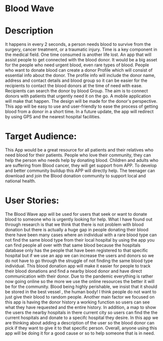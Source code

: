 # Blood Wave
# Description
It happens in every 2 seconds, a person needs blood to survive from the surgery, cancer treatment, or a traumatic injury. Time is a key component in the medical field. One time consumed is another life lost.
An app that will assist people to get connected with the blood donor.  It would be a big asset for the people who need urgent blood, even rare types of blood. People who want to donate blood can create a donor Profile which will consist of essential info about the donor. The profile info will include the donor name, address and contact details and blood group so it can be easier for the recipients to contact the blood donors at the time of need with ease. Recipients can search the donor by blood Group.
The aim is to connect donors with patients that urgently need it on the go. A mobile application will make that happen. The design will be made for the donor's perspective.  This app will be easy to use and user-friendly to ease the process of getting blood from a donor in a short time. In a future update, the app will redirect by using GPS and the nearest hospital facilities.  


# Target Audience: 

This App would be a great resource for all patients and their relatives who need blood for their patients.
People who love their community, they can help the person who needs help by donating blood.
Children and adults who are suffering from Blood cancer, they will get support from APP.
To develop and better community buildup this APP will directly help. 
The teenager can download and join the Blood donation community to support local and national health. 

# User Stories:

The Blood Wave app will be used for users that seek or want to donate blood to someone who is urgently looking for help. What I have found out through research is that we think that there is not problem with blood donation but there is actually a huge gap in people donating their blood there have been many cases where an individual with a rare blood type can not find the same blood type from their local hospital by using the app you can find people all over with that same blood because the hospitals database only has the people that have been registered to that specific hospital but if we use an app we can increase the users and donors so we do not have to go through the struggle of not finding the same blood type individual. This blood donation app will make it easier for people to track their blood donations and find a nearby blood donor and have direct communication with their donor. Due to the pandemic everything is rather now going online so the more we use the online resources the better it will be for the community. Blood being highly perishable, we insist that it should be stored in the best vessel , the human body! I think people do not want to just give their blood to random people. Another main factor we focused on this app is having the donor history a working function so users can see what they have requested and the entire history. In addition, a map to show the users the nearby hospitals in there current city so users can find the the current hospitals and donate to a specifc hospital they desire. In this app we are thinking about adding a description of the user so the blood donor can pick if they want to give it to that specific person. Overall, anyone using this app will be doing it for a good cause or so to help someone that is in need.
